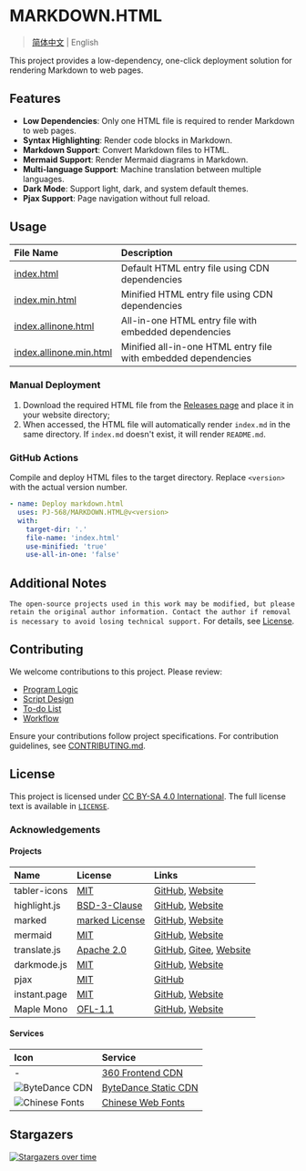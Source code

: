 # MARKDOWN.HTML

> [简体中文](README.md) | English

This project provides a low-dependency, one-click deployment solution for rendering Markdown to web pages.

## Features

- **Low Dependencies**: Only one HTML file is required to render Markdown to web pages.
- **Syntax Highlighting**: Render code blocks in Markdown.
- **Markdown Support**: Convert Markdown files to HTML.
- **Mermaid Support**: Render Mermaid diagrams in Markdown.
- **Multi-language Support**: Machine translation between multiple languages.
- **Dark Mode**: Support light, dark, and system default themes.
- **Pjax Support**: Page navigation without full reload.

## Usage

| File Name | Description |
| :-------- | :---------- |
| [index.html](index.html) | Default HTML entry file using CDN dependencies |
| [index.min.html](index.min.html) | Minified HTML entry file using CDN dependencies |
| [index.allinone.html](index.allinone.html) | All-in-one HTML entry file with embedded dependencies |
| [index.allinone.min.html](index.allinone.min.html) | Minified all-in-one HTML entry file with embedded dependencies |

### Manual Deployment

1. Download the required HTML file from the [Releases page](https://github.com/PJ-568/MARKDOWN.HTML/releases) and place it in your website directory;
2. When accessed, the HTML file will automatically render `index.md` in the same directory. If `index.md` doesn't exist, it will render `README.md`.

### GitHub Actions

Compile and deploy HTML files to the target directory. Replace `<version>` with the actual version number.

```yaml
- name: Deploy markdown.html
  uses: PJ-568/MARKDOWN.HTML@v<version>
  with:
    target-dir: '.'
    file-name: 'index.html'
    use-minified: 'true'
    use-all-in-one: 'false'
```

## Additional Notes

`The open-source projects used in this work may be modified, but please retain the original author information. Contact the author if removal is necessary to avoid losing technical support.` For details, see [License](#license).

## Contributing

We welcome contributions to this project. Please review:

- [Program Logic](doc/logic.md)
- [Script Design](doc/scripts.md)
- [To-do List](doc/TODO.md)
- [Workflow](doc/workflow.md)

Ensure your contributions follow project specifications. For contribution guidelines, see [CONTRIBUTING.md](CONTRIBUTING.md).

## License

This project is licensed under [CC BY-SA 4.0 International](https://creativecommons.org/licenses/by-sa/4.0/). The full license text is available in [`LICENSE`](LICENSE).

### Acknowledgements

#### Projects

| Name | License | Links |
| :--- | :------ | :---- |
| tabler-icons | [MIT](//mit-license.org) | [GitHub](https://github.com/tabler/tabler-icons), [Website](https://tabler.io/icons) |
| highlight.js | [BSD-3-Clause](https://github.com/highlightjs/highlight.js/raw/main/LICENSE) | [GitHub](https://github.com/highlightjs/highlight.js), [Website](https://highlightjs.org) |
| marked | [marked License](https://github.com/markedjs/marked/blob/master/LICENSE.md) | [GitHub](https://github.com/markedjs/marked), [Website](https://marked.js.org) |
| mermaid | [MIT](https://github.com/mermaid-js/mermaid/blob/develop/LICENSE) | [GitHub](https://github.com/mermaid-js/mermaid), [Website](https://mermaid.js.org) |
| translate.js | [Apache 2.0](http://www.apache.org/licenses/LICENSE-2.0) | [GitHub](https://github.com/xnx3/translate), [Gitee](https://gitee.com/mail_osc/translate), [Website](https://translate.zvo.cn) |
| darkmode.js | [MIT](//mit-license.org) | [GitHub](https://github.com/sandoche/Darkmode.js), [Website](https://darkmodejs.learn.uno) |
| pjax | [MIT](//mit-license.org) | [GitHub](https://github.com/MoOx/pjax) |
| instant.page | [MIT](//mit-license.org) | [GitHub](https://github.com/instantpage/instant.page), [Website](https://instant.page) |
| Maple Mono | [OFL-1.1](https://openfontlicense.org) | [GitHub](https://github.com/subframe7536/maple-font), [Website](https://font.subf.dev) |

#### Services

| Icon | Service |
| :--- | :------ |
| - | [360 Frontend CDN](https://cdn.baomitu.com/) |
| ![ByteDance CDN](https://cdn.bytedance.com/src/res/logo.svg) | [ByteDance Static CDN](https://cdn.bytedance.com/) |
| ![Chinese Fonts](https://chinese-font.netlify.app/favicon.ico) | [Chinese Web Fonts](https://chinese-font.netlify.app) |

## Stargazers

[![Stargazers over time](https://starchart.cc/PJ-568/MARKDOWN.HTML.svg?variant=adaptive)](https://starchart.cc/PJ-568/MARKDOWN.HTML)
